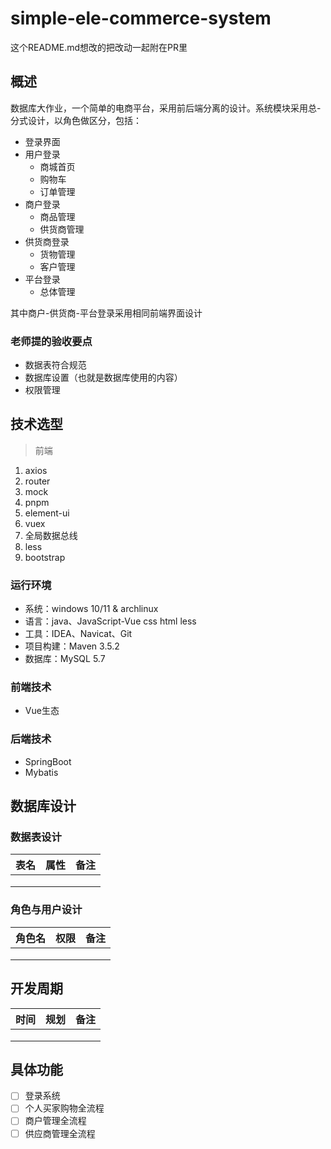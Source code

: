 # simple-ele-commerce-system

这个README.md想改的把改动一起附在PR里

## 概述

数据库大作业，一个简单的电商平台，采用前后端分离的设计。系统模块采用总-分式设计，以角色做区分，包括：

* 登录界面
* 用户登录
  * 商城首页
  * 购物车
  * 订单管理
* 商户登录
  * 商品管理
  * 供货商管理
* 供货商登录
  * 货物管理
  * 客户管理
* 平台登录
  * 总体管理

其中商户-供货商-平台登录采用相同前端界面设计

### 老师提的验收要点

* 数据表符合规范
* 数据库设置（也就是数据库使用的内容）
* 权限管理

## 技术选型

> 前端
1. axios
2. router
3. mock
4. pnpm
5. element-ui
6. vuex
7. 全局数据总线
8. less
9. bootstrap

### 运行环境

* 系统：windows 10/11  & archlinux
* 语言：java、JavaScript-Vue css html less 
* 工具：IDEA、Navicat、Git
* 项目构建：Maven 3.5.2
* 数据库：MySQL 5.7

### 前端技术

* Vue生态

### 后端技术

* SpringBoot
* Mybatis

## 数据库设计

### 数据表设计

|表名|属性|备注|
| ---- | ---- | ---- |
|      |      |      |
|      |      |      |
|      |      |      |

### 角色与用户设计

|角色名|权限|备注|
| ---- | ---- | ---- |
|      |      |      |
|      |      |      |
|      |      |      |

## 开发周期

|时间|规划|备注|
| ---- | ---- | ---- |
|      |      |      |
|      |      |      |
|      |      |      |

## 具体功能

- [ ] 登录系统
- [ ] 个人买家购物全流程
- [ ] 商户管理全流程
- [ ] 供应商管理全流程